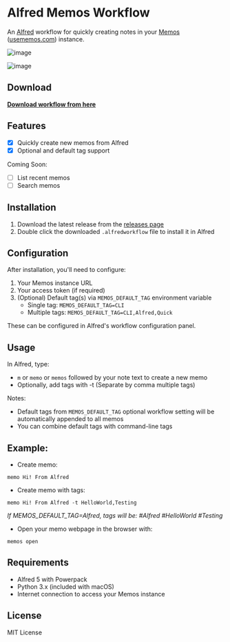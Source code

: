 # Alfred Memos Workflow

An [Alfred](https://alfred.app/) workflow for quickly creating notes in your [Memos](https://www.usememos.com/) ([usememos.com](https://www.usememos.com/)) instance.

![image](https://github.com/user-attachments/assets/51682501-47d6-4511-b52d-e259ca605b11)

![image](https://github.com/user-attachments/assets/768e0129-8f40-4c2d-ab2b-e2b90e11f07f)

## Download

**[Download workflow from here](https://github.com/pbdco/memos-alfredworkflow/releases/latest/download/Memos.alfredworkflow)**

## Features

- [x] Quickly create new memos from Alfred
- [x] Optional and default tag support

Coming Soon:

- [ ] List recent memos
- [ ] Search memos

## Installation

1. Download the latest release from the [releases page](https://github.com/pbdco/memos-alfredworkflow/releases)
2. Double click the downloaded `.alfredworkflow` file to install it in Alfred

## Configuration

After installation, you'll need to configure:

1. Your Memos instance URL
2. Your access token (if required)
3. (Optional) Default tag(s) via `MEMOS_DEFAULT_TAG` environment variable
   - Single tag: `MEMOS_DEFAULT_TAG=CLI`
   - Multiple tags: `MEMOS_DEFAULT_TAG=CLI,Alfred,Quick`

These can be configured in Alfred's workflow configuration panel.

## Usage

In Alfred, type:
- `m` or `memo` or `memos` followed by your note text to create a new memo
- Optionally, add tags with -t (Separate by comma multiple tags)

Notes:
- Default tags from `MEMOS_DEFAULT_TAG` optional workflow setting will be automatically appended to all memos
- You can combine default tags with command-line tags

## Example:

- Create memo:

`memo Hi! From Alfred`

- Create memo with tags:

`memo Hi! From Alfred -t HelloWorld,Testing`

*If MEMOS_DEFAULT_TAG=Alfred, tags will be: #Alfred #HelloWorld #Testing*

- Open your memo webpage in the browser with:

`memos open`

## Requirements

- Alfred 5 with Powerpack
- Python 3.x (included with macOS)
- Internet connection to access your Memos instance

## License

MIT License 

